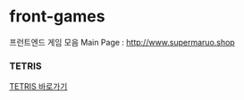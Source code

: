 # front-games
프런트엔드 게임 모음
Main Page : http://www.supermaruo.shop


### TETRIS
[TETRIS 바로가기](https://yashin20.github.io/front-games/tetris-v5/tetris-v5.html)

